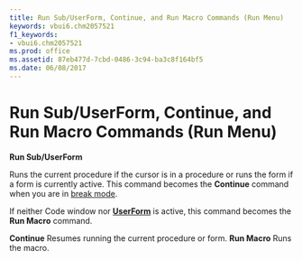 ```yaml
---
title: Run Sub/UserForm, Continue, and Run Macro Commands (Run Menu)
keywords: vbui6.chm2057521
f1_keywords:
- vbui6.chm2057521
ms.prod: office
ms.assetid: 87eb477d-7cbd-0486-3c94-ba3c8f164bf5
ms.date: 06/08/2017
---
```



# Run Sub/UserForm, Continue, and Run Macro Commands (Run Menu)

 **Run Sub/UserForm**

Runs the current procedure if the cursor is in a procedure or runs the form if a form is currently active. This command becomes the  **Continue** command when you are in [break mode](../../Glossary/vbe-glossary.md#break-mode).

If neither  Code window nor **[UserForm](userform-window.md)** is active, this command becomes the **Run Macro** command.

 **Continue**
Resumes running the current procedure or form.
 **Run Macro**
Runs the macro.

